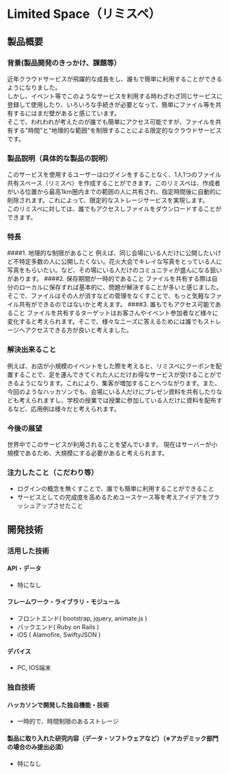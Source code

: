 # Limited Space（リミスペ）
## 製品概要
### 背景(製品開発のきっかけ、課題等）
近年クラウドサービスが飛躍的な成長をし、誰もで簡単に利用することができるようになりました。  
しかし、イベント等でこのようなサービスを利用する時わざわざ同じサービスに登録して使用したり、いろいろな手続きが必要となって、簡単にファイル等を共有するにはまだ壁があると感じています。  
そこで、われわれが考えたのが誰でも簡単にアクセス可能ですが、ファイルを共有する"時間"と"地理的な範囲"を制限することによる限定的なクラウドサービスです。
### 製品説明（具体的な製品の説明）
このサービスを使用するユーザーはログインをすることなく、1人1つのファイル共有スペース（リミスペ）を作成することができます。このリミスペは、作成者がいる位置から最高1km圏内までの範囲の人に共有され、指定時間後に自動的に削除されます。これによって、限定的なストレージサービスを実現します。  
このリミスペに対しては、誰でもアクセスしファイルをダウンロードすることができます。
### 特長
####1. 地理的な制限があること
例えば、同じ会場にいる人だけに公開したいけど不特定多数の人に公開したくない。花火大会でキレイな写真をとっている人に写真をもらいたい。など、その場にいる人だけのコミュニティが盛んになる狙いがあります。
####2. 保存期間が一時的であること
ファイルを共有する際は自分のローカルに保存すれば基本的に、問題が解決することが多いと感じました。そこで、ファイルはその人が消すなどの管理をなくすことで、もっと気軽なファイル共有ができるのではないかと考えます。
####3. 誰もでもアクセス可能であること
ファイルを共有するターゲットはお客さんやイベント参加者など様々に変化すると考えられます。そこで、様々なニーズに答えるためには誰でもストレージへアクセスできる方が良いと考えました。

### 解決出来ること
例えば、お店が小規模のイベントをした際を考えると、リミスペにクーポンを配置することで、足を運んできてくれた人にだけお得なサービスが受けることができるようになります。これにより、集客が増加することへつながります。また、今回のようなハッカソンでも、会場にいる人だけにプレゼン資料を共有したりなども考えられますし、学校の授業では授業に参加している人だけに資料を配布するなど、応用例は様々だと考えられます。

### 今後の展望
世界中でこのサービスが利用されることを望んでいます。
現在はサーバーが小規模であるため、大規模にする必要があると考えられます。

### 注力したこと（こだわり等）
* ログインの概念を無くすことで、誰でも簡単に利用することができること
* サービスとしての完成度を高めるためユースケース等を考えアイデアをブラッシュアップさせたこと

## 開発技術
### 活用した技術
#### API・データ
* 特になし

#### フレームワーク・ライブラリ・モジュール
* フロントエンド( bootstrap, jquery, animate.js )
* バックエンド( Ruby on Rails )
* iOS ( Alamofire, SwiftyJSON )

#### デバイス
* PC, IOS端末

### 独自技術
#### ハッカソンで開発した独自機能・技術
* 一時的で、時間制限のあるストレージ


#### 製品に取り入れた研究内容（データ・ソフトウェアなど）（※アカデミック部門の場合のみ提出必須）
* 特になし
